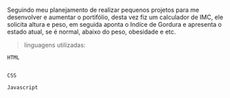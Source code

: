 Seguindo meu planejamento de realizar pequenos projetos para me desenvolver e aumentar o portifólio, desta vez fiz um calculador de IMC, ele solicita altura e peso, em seguida aponta o Indíce de Gordura e apresenta o estado atual, se é normal, abaixo do peso, obesidade e etc.

 >linguagens utilizadas:


    HTML


    CSS

    Javascript    